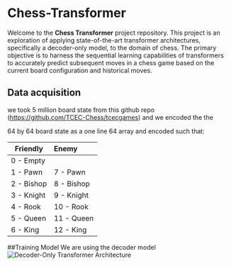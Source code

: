 # Chess-Transformer

Welcome to the **Chess Transformer** project repository. This project is an exploration of applying state-of-the-art transformer architectures, specifically a decoder-only model, to the domain of chess. The primary objective is to harness the sequential learning capabilities of transformers to accurately predict subsequent moves in a chess game based on the current board configuration and historical moves.

## Data acquisition

we took 5 million board state from this github repo (https://github.com/TCEC-Chess/tcecgames) and we encoded the the 

64 by 64 board state as a one line 64 array and encoded such that:


| Friendly   | Enemy      |
| ---------- | :--------- |
| 0 - Empty  |            |
| 1 - Pawn   | 7 - Pawn   |
| 2 - Bishop | 8 - Bishop |
| 3 - Knight | 9 - Knight |
| 4 - Rook   | 10 - Rook  |
| 5 - Queen  | 11 - Queen |
| 6 - King   | 12 - King  |

##Training Model 
We are using the decoder model
![Decoder-Only Transformer Architecture](https://i.sstatic.net/bWnx0.png)
